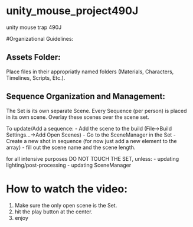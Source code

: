 # unity_mouse_project490J
unity mouse trap 490J

#Organizational Guidelines:
## Assets Folder:
Place files in their appropriatly named folders (Materials, Characters, Timelines, Scripts, Etc.).
## Sequence Organization and Management:
The Set is its own separate Scene. 
Every Sequence (per person) is placed in its own scene. Overlay these scenes over the scene set.

To update/Add a sequence:
	- Add the scene to the build (File->Build Settings...->Add Open Scenes) 
	- Go to the SceneManager in the Set
	- Create a new shot in sequence (for now just add a new element to the array)
	- fill out the scene name and the scene length.

for all intensive purposes DO NOT TOUCH THE SET, unless:
	- updating lighting/post-processing
	- updating SceneManager


# How to watch the video: 

1. Make sure the only open scene is the Set.
2. hit the play button at the center.
3. enjoy